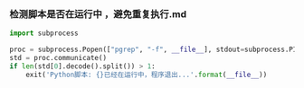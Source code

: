 ### 检测脚本是否在运行中 ，避免重复执行.md

```python
import subprocess

proc = subprocess.Popen(["pgrep", "-f", __file__], stdout=subprocess.PIPE)
std = proc.communicate()
if len(std[0].decode().split()) > 1:
    exit('Python脚本: {}已经在运行中，程序退出...'.format(__file__))
```
